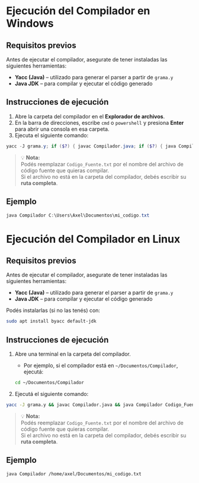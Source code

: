 # Ejecución del Compilador en Windows

## Requisitos previos
Antes de ejecutar el compilador, asegurate de tener instaladas las siguientes herramientas:

- **Yacc (Java)** – utilizado para generar el parser a partir de `grama.y`  
- **Java JDK** – para compilar y ejecutar el código generado

## Instrucciones de ejecución

1. Abre la carpeta del compilador en el **Explorador de archivos**.
2. En la barra de direcciones, escribe `cmd` o `powershell` y presiona **Enter** para abrir una consola en esa carpeta.
3. Ejecuta el siguiente comando:

```powershell
yacc -J grama.y; if ($?) { javac Compilador.java; if ($?) { java Compilador Codigo_Fuente.txt } }
```

> 💡 **Nota:**  
> Podés reemplazar `Codigo_Fuente.txt` por el nombre del archivo de código fuente que quieras compilar.  
> Si el archivo no está en la carpeta del compilador, debés escribir su **ruta completa**.

## Ejemplo

```powershell
java Compilador C:\Users\Axel\Documentos\mi_codigo.txt
```

# Ejecución del Compilador en Linux

## Requisitos previos
Antes de ejecutar el compilador, asegurate de tener instaladas las siguientes herramientas:

- **Yacc (Java)** – utilizado para generar el parser a partir de `grama.y`
- **Java JDK** – para compilar y ejecutar el código generado

Podés instalarlas (si no las tenés) con:
```bash
sudo apt install byacc default-jdk
```

## Instrucciones de ejecución

1. Abre una terminal en la carpeta del compilador.
   - Por ejemplo, si el compilador está en `~/Documentos/Compilador`, ejecutá:
   ```bash
   cd ~/Documentos/Compilador
   ```

2. Ejecutá el siguiente comando:

```bash
yacc -J grama.y && javac Compilador.java && java Compilador Codigo_Fuente.txt
```

> 💡 **Nota:**  
> Podés reemplazar `Codigo_Fuente.txt` por el nombre del archivo de código fuente que quieras compilar.  
> Si el archivo no está en la carpeta del compilador, debés escribir su **ruta completa**.

## Ejemplo

```bash
java Compilador /home/axel/Documentos/mi_codigo.txt
```

